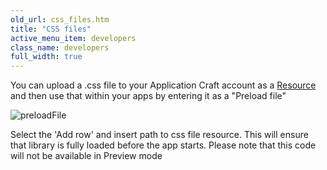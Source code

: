 ```yaml
---
old_url: css_files.htm
title: "CSS files"
active_menu_item: developers
class_name: developers
full_width: true
---
```



You can upload a .css file to your Application Craft account as a [Resource](/developers/documentation/product-guide/the-console/console-tabs/resources) and then use that within your apps by entering it as a "Preload file"

![preloadFile](/img/docs/preloadfile.zoom78.png)

Select the 'Add row' and insert path to css file resource. This will ensure that library is fully loaded before the app starts. Please note that this code will not be available in Preview mode

